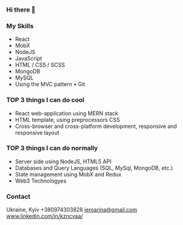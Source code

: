 ### Hi there 👋

<!--
**kzncvaa/kzncvaa** is a ✨ _special_ ✨ repository because its `README.md` (this file) appears on your GitHub profile.

Here are some ideas to get you started:

- 🔭 I’m currently working on ...
- 🌱 I’m currently learning ...
- 👯 I’m looking to collaborate on ...
- 🤔 I’m looking for help with ...
- 💬 Ask me about ...
- 📫 How to reach me: ...
- 😄 Pronouns: ...
- ⚡ Fun fact: ...
-->


### My Skills
- React
- MobX
- NodeJS
- JavaScript
- HTML / CSS / SCSS
- MongoDB
- MySQL
- Using the MVC pattern • Git

### TOP 3 things I can do cool
- React web-application using MERN stack
- HTML template, using preprocessors CSS
- Cross-browser and cross-platform development, responsive and
responsive layout

### TOP 3 things I can do normally
- Server side using NodeJS, HTML5 API
- Databases and Query Languages (SQL, MySql, MongoDB, etc.)
- State management using MobX and Redux
- Web3 Technologyes

### Contact
Ukraine, Kyiv 
+380974303828 
ieroarina@gmail.com 
www.linkedin.com/in/kzncvaa/
